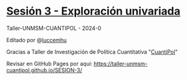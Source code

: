 # [Sesión 3 - Exploración univariada ](https://taller-unmsm-cuantipol.github.io/SESION-3/)

Taller-UNMSM-CUANTIPOL - 2024-0

Editado por @[luccemhu](https://github.com/luccemhu)

Gracias a Taller de Investigación de Política Cuantitativa "[CuantiPol](https://www.facebook.com/profile.php?id=100090708350200)"

Revisar en GitHub Pages por aquí: <https://taller-unmsm-cuantipol.github.io/SESION-3/>
